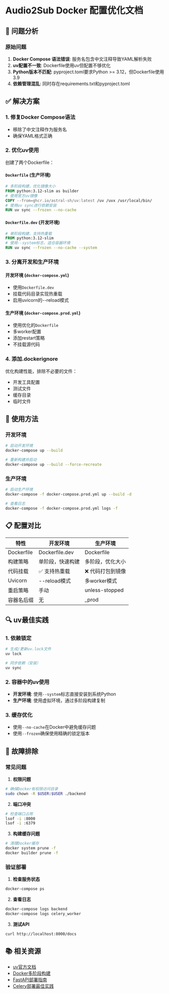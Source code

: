 # Audio2Sub Docker 配置优化文档

## 🔧 问题分析

### 原始问题
1. **Docker Compose 语法错误**: 服务名包含中文注释导致YAML解析失败
2. **uv配置不一致**: Dockerfile使用uv但配置不够优化
3. **Python版本不匹配**: pyproject.toml要求Python >= 3.12，但Dockerfile使用3.9
4. **依赖管理混乱**: 同时存在requirements.txt和pyproject.toml

## ✅ 解决方案

### 1. 修复Docker Compose语法
- 移除了中文注释作为服务名
- 确保YAML格式正确

### 2. 优化uv使用
创建了两个Dockerfile：

#### `Dockerfile` (生产环境)
```dockerfile
# 多阶段构建，优化镜像大小
FROM python:3.12-slim as builder
# 使用官方uv镜像
COPY --from=ghcr.io/astral-sh/uv:latest /uv /uvx /usr/local/bin/
# 使用uv sync进行依赖安装
RUN uv sync --frozen --no-cache
```

#### `Dockerfile.dev` (开发环境)
```dockerfile
# 单阶段构建，支持热重载
FROM python:3.12-slim
# 使用--system标志，适合容器环境
RUN uv sync --frozen --no-cache --system
```

### 3. 分离开发和生产环境

#### 开发环境 (`docker-compose.yml`)
- 使用`Dockerfile.dev`
- 挂载代码目录实现热重载
- 启用uvicorn的--reload模式

#### 生产环境 (`docker-compose.prod.yml`)
- 使用优化的`Dockerfile`
- 多worker配置
- 添加restart策略
- 不挂载源代码

### 4. 添加.dockerignore
优化构建性能，排除不必要的文件：
- 开发工具配置
- 测试文件
- 缓存目录
- 临时文件

## 🚀 使用方法

### 开发环境
```bash
# 启动开发环境
docker-compose up --build

# 重新构建并启动
docker-compose up --build --force-recreate
```

### 生产环境
```bash
# 启动生产环境
docker-compose -f docker-compose.prod.yml up --build -d

# 查看日志
docker-compose -f docker-compose.prod.yml logs -f
```

## 📋 配置对比

| 特性 | 开发环境 | 生产环境 |
|------|----------|----------|
| Dockerfile | Dockerfile.dev | Dockerfile |
| 构建策略 | 单阶段，快速构建 | 多阶段，优化大小 |
| 代码挂载 | ✅ 支持热重载 | ❌ 代码打包到镜像 |
| Uvicorn | --reload模式 | 多worker模式 |
| 重启策略 | 手动 | unless-stopped |
| 容器名后缀 | 无 | _prod |

## 🔍 uv最佳实践

### 1. 依赖锁定
```bash
# 生成/更新uv.lock文件
uv lock

# 同步依赖（安装）
uv sync
```

### 2. 容器中的uv使用
- **开发环境**: 使用`--system`标志直接安装到系统Python
- **生产环境**: 使用虚拟环境，通过多阶段构建复制

### 3. 缓存优化
- 使用`--no-cache`在Docker中避免缓存问题
- 使用`--frozen`确保使用精确的锁定版本

## 🐛 故障排除

### 常见问题

1. **权限问题**
```bash
# 确保Docker有权限访问目录
sudo chown -R $USER:$USER ./backend
```

2. **端口冲突**
```bash
# 检查端口占用
lsof -i :8000
lsof -i :6379
```

3. **构建缓存问题**
```bash
# 清理Docker缓存
docker system prune -f
docker builder prune -f
```

### 验证部署

1. **检查服务状态**
```bash
docker-compose ps
```

2. **查看日志**
```bash
docker-compose logs backend
docker-compose logs celery_worker
```

3. **测试API**
```bash
curl http://localhost:8000/docs
```

## 📚 相关资源

- [uv官方文档](https://docs.astral.sh/uv/)
- [Docker多阶段构建](https://docs.docker.com/develop/dev-best-practices/)
- [FastAPI部署指南](https://fastapi.tiangolo.com/deployment/)
- [Celery部署最佳实践](https://docs.celeryq.dev/en/stable/userguide/deploying.html)
